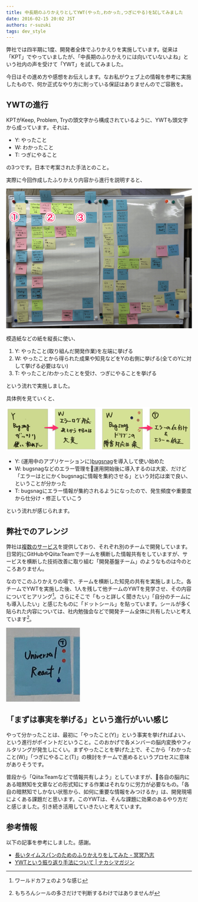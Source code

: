 ```yaml
---
title: 中長期のふりかえりとしてYWT(やった,わかった,つぎにやる)を試してみました
date: 2016-02-15 20:02 JST
authors: r-suzuki
tags: dev_style
---
```


弊社では四半期に1度、開発者全体でふりかえりを実施しています。従来は「KPT」でやっていましたが、「中長期のふりかえりには向いていないよね」という社内の声を受けて「YWT」を試してみました。

今日はその進め方や感想をお伝えします。なお私がウェブ上の情報を参考に実施したもので、何か正式なやり方に則っている保証はありませんのでご容赦を。

<!--more-->

## YWTの進行

KPTがKeep, Problem, Tryの頭文字から構成されているように、YWTも頭文字から成っています。それは、

* Y: やったこと
* W: わかったこと
* T: つぎにやること

の3つです。日本で考案された手法とのこと。

実際に今回作成したふりかえり内容から進行を説明すると、

![YWTふりかえり内容](/images/2016/02/ywt_sample.png)

模造紙などの紙を縦長に使い、

1. Y: やったこと(取り組んだ開発作業)を左端に挙げる
2. W: やったことから得られた成果や知見などをYの右側に挙げる(全てのYに対して挙げる必要はない)
3. T: やったこと/わかったことを受け、つぎにやることを挙げる

という流れで実施しました。

具体例を見ていくと、

![YWTの流れ](/images/2016/02/ywt_flow.png)

* Y: (運用中のアプリケーションに)[bugsnag](https://bugsnag.com/)を導入して使い始めた
* W: bugsnagなどのエラー管理を運用開始後に導入するのは大変、だけど「エラーはとにかくbugsnagに情報を集約させる」という対応は楽で良い、ということが分かった
* T: bugsnagにエラー情報が集約されるようになったので、発生頻度や重要度から仕分け・修正していこう

という流れが感じられます。

## 弊社でのアレンジ

弊社は[複数のサービス](https://www.feedforce.jp/service/)を提供しており、それぞれ別のチームで開発しています。日常的にGitHubやQiita:Teamでチームを横断した情報共有をしていますが、サービスを横断した技術改善に取り組む「開発基盤チーム」のようなものは今のところありません。

なのでこのふりかえりの場で、チームを横断した知見の共有を実施しました。各チームでYWTを実施した後、1人を残して他チームのYWTを見学させ、その内容についてヒアリング[^1]。さらにそこで「もっと詳しく聞きたい」「自分のチームにも導入したい」と感じたものに「ドットシール」を貼っています。シールが多く貼られた内容については、社内勉強会などで開発チーム全体に共有したいと考えています[^2]。

![ドットシール](/images/2016/02/dot_sticker.png)

## 「まずは事実を挙げる」という進行がいい感じ

やって分かったことは、最初に「やったこと(Y)」という事実を挙げればよい、という進行がポイントだということ。このおかげで各メンバーの脳内変換やフィルタリングが発生しにくい。まずやったことを挙げた上で、そこから「わかったこと(W)」「つぎにやること(T)」の検討をチームで進めるというプロセスに意味がありそうです。

普段から「Qiita:Teamなどで情報共有しよう」としていますが、各自の脳内にある暗黙知を文章などの形式知にする作業はそれなりに労力が必要なもの。「各自の暗黙知でしかない状態から、如何に重要な情報をみつけるか」は、開発現場によくある課題だと思います。このYWTは、そんな課題に効果のあるやり方だと感じました。引き続き活用していきたいと考えています。

## 参考情報

以下の記事を参考にしました。感謝。

* [長いタイムスパンのためのふりかえりをしてみた - 冥冥乃志](http://mao-instantlife.hatenablog.com/entry/2015/08/26/%E9%95%B7%E3%81%84%E3%82%BF%E3%82%A4%E3%83%A0%E3%82%B9%E3%83%91%E3%83%B3%E3%81%AE%E3%81%9F%E3%82%81%E3%81%AE%E3%81%B5%E3%82%8A%E3%81%8B%E3%81%88%E3%82%8A%E3%82%92%E3%81%97%E3%81%A6%E3%81%BF)
* [YWTという振り返り手法について | ナカシマガジン](http://hisa-magazine.net/blog/manabutikara/ywt/)

[^1]: ワールドカフェのような感じ
[^2]: もちろんシールの多さだけで判断するわけではありませんが

